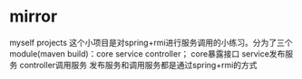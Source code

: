 # mirror
myself  projects
这个小项目是对spring+rmi进行服务调用的小练习。分为了三个 module(maven build)：core service controller；
core暴露接口
service发布服务
controller调用服务
发布服务和调用服务都是通过spring+rmi的方式
